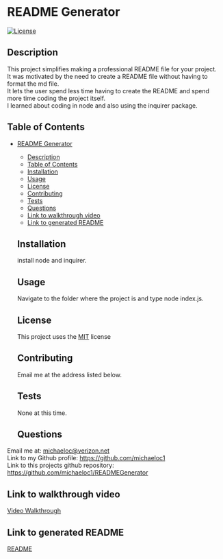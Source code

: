 
 # README Generator

 [![License](https://img.shields.io/badge/License-MIT-blue.svg)](https://opensource.org/licenses/MIT)

 ## Description
 This project simplifies making a professional README file for your project.  
 It was motivated by the need to create a README file without having to format the md file.  
 It lets the user spend less time having to create the README and spend more time coding  the project itself.  
 I learned about coding in node and also using the inquirer package.

 ## Table of Contents
- [README Generator](#readme-generator)
  - [Description](#description)
  - [Table of Contents](#table-of-contents)
  - [Installation](#installation)
  - [Usage](#usage)
  - [License](#license)
  - [Contributing](#contributing)
  - [Tests](#tests)
  - [Questions](#questions)
  - [Link to walkthrough video](#link-to-walkthrough-video)
  - [Link to generated README](#link-to-generated-readme)

  ## Installation
  install node and inquirer.

  ## Usage
  Navigate to the folder where the project is and type node index.js.

  ## License
  This project uses the [MIT](https://opensource.org/licenses/MIT) license

  ## Contributing
  Email me at the address listed below.

  ## Tests
  None at this time.

  ## Questions
 Email me at: michaeloc@verizon.net  
 Link to my Github profile: https://github.com/michaeloc1   
 Link to this projects github repository: https://github.com/michaeloc1/READMEGenerator

## Link to walkthrough video
[Video Walkthrough](https://www.youtube.com/watch?v=5TUfm1ZzhlI)

## Link to generated README
[README](./utils/README.md)